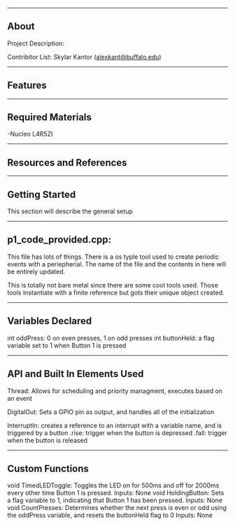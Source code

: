 -------------------
About
-------------------
Project Description: 

Contribitor List:
Skylar Kantor (alexkant@buffalo.edu)


--------------------
Features
--------------------



--------------------
Required Materials
--------------------
-Nucleo L4R5ZI

--------------------
Resources and References
--------------------


--------------------
Getting Started
--------------------
This section will describe the general setup

--------------------
p1_code_provided.cpp:
--------------------
 
This file has lots of things. There is a os typle tool used to create periodic events with a periepherial. The name of the file and the contents in here will be entirely updated.
 
This is totally not bare metal since there are some cool tools used. Those tools instantiate with a finite reference but gots their unique object created. 


----------
Variables Declared
----------
int oddPress: 0 on even presses, 1 on odd presses
int buttonHeld: a flag variable set to 1 when Button 1 is pressed

----------
API and Built In Elements Used
----------
Thread: Allows for scheduling and priority managment, executes based on an event

DigitalOut: Sets a GPIO pin as output, and handles all of the initialization

InterruptIn: creates a reference to an interrupt with a variable name, and is triggered by a button
    .rise: trigger when the button is depressed
    .fall: trigger when the button is released


----------
Custom Functions
----------

void TimedLEDToggle:
	Toggles the LED on for 500ms and off for 2000ms every other time Button 1 is pressed. 
	Inputs:
		None
void HoldingButton:
    Sets a flag variable to 1, indicating that Button 1 has been pressed.
    Inputs: 
        None
void CountPresses:
    Determines whether the next press is even or odd using the oddPress variable, and resets the buttonHeld flag to 0
    Inputs:
        None


